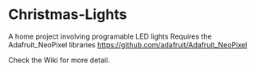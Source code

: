 # Christmas-Lights
A home project involving programable LED lights
Requires the Adafruit_NeoPixel libraries 
https://github.com/adafruit/Adafruit_NeoPixel

Check the Wiki for more detail.

